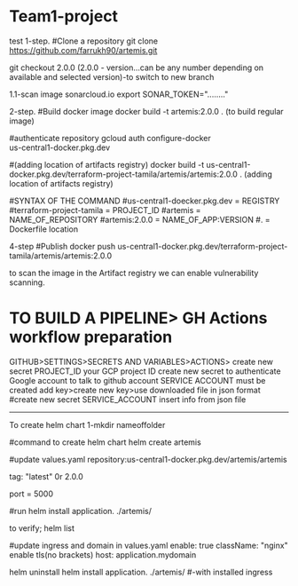 # Team1-project
test
1-step.
#Clone a repository
git clone https://github.com/farrukh90/artemis.git

git checkout 2.0.0 (2.0.0 - version...can be any number depending on available and selected version)-to switch to new branch

1.1-scan image
sonarcloud.io
export SONAR_TOKEN="........"

2-step.
#Build docker image
docker build -t artemis:2.0.0  .   (to build regular image)

#authenticate repository
gcloud auth configure-docker \
    us-central1-docker.pkg.dev
    
    
#(adding location of artifacts registry)
docker build -t us-central1-docker.pkg.dev/terraform-project-tamila/artemis/artemis:2.0.0       .  (adding location of artifacts registry)

#SYNTAX OF THE COMMAND 
#us-central1-doecker.pkg.dev = REGISTRY
#terraform-project-tamila = PROJECT_ID
#artemis = NAME_OF_REPOSITORY
#artemis:2.0.0 = NAME_OF_APP:VERSION
#. = Dockerfile location

4-step
#Publish
docker push us-central1-docker.pkg.dev/terraform-project-tamila/artemis/artemis:2.0.0

to scan the image in the Artifact registry we can enable vulnerability scanning.

# TO BUILD A PIPELINE> GH Actions workflow preparation
GITHUB>SETTINGS>SECRETS AND VARIABLES>ACTIONS>
create new secret
PROJECT_ID
your GCP project ID
create new secret
to authenticate Google account to talk to github account SERVICE ACCOUNT must be created 
add key>create new key>use downloaded file in json format
#create new secret
SERVICE_ACCOUNT
insert info from json file


-----------------

To create helm chart
1-mkdir nameoffolder

#command to create helm chart
helm create artemis

 #update values.yaml
 repository:us-central1-docker.pkg.dev/artemis/artemis
 

tag: "latest" 0r 2.0.0
  
  
  port = 5000
  
  #run
  helm install application. ./artemis/
  
  to verify;
  helm list
  
  #update ingress and domain in values.yaml
  enable: true
  className: "nginx"
  enable tls(no brackets)
  host: application.mydomain
  
  helm uninstall
  helm install  application. ./artemis/ #-with installed ingress
  
  
  
  
  
  
  
  
  
  
  
  
  
  
  
  
  
  
  
  
  
  
  
  













